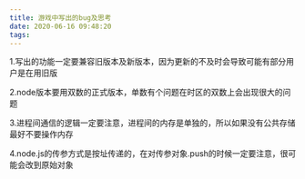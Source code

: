 ```yaml
---
title: 游戏中写出的bug及思考
date: 2020-06-16 09:48:20
tags:
---
```



1.写出的功能一定要兼容旧版本及新版本，因为更新的不及时会导致可能有部分用户是在用旧版

2.node版本要用双数的正式版本，单数有个问题在时区的双数上会出现很大的问题

3.进程间通信的逻辑一定要注意，进程间的内存是单独的，所以如果没有公共存储最好不要操作内存

4.node.js的传参方式是按址传递的，在对传参对象.push的时候一定要注意，很可能会改到原始对象